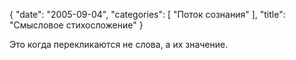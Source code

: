 {
   "date": "2005-09-04",
   "categories": [
      "Поток сознания"
   ],
   "title": "Смысловое стихосложение"
}

Это когда перекликаются не слова, а их значение.
